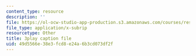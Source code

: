 ```yaml
---
content_type: resource
description: ''
file: https://ol-ocw-studio-app-production.s3.amazonaws.com/courses/res-18-009-learn-differential-equations-up-close-with-gilbert-strang-and-cleve-moler-fall-2015/49d5566e38e3fcd8e24a6b3cd073df2f_MJUjSKew4nQ.srt
file_type: application/x-subrip
resourcetype: Other
title: 3play caption file
uid: 49d5566e-38e3-fcd8-e24a-6b3cd073df2f
---
```

